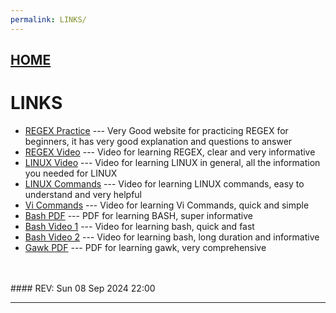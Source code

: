```yaml
---
permalink: LINKS/
---
```


## [HOME](../)
# LINKS
* [REGEX Practice](https://regexone.com/) --- Very Good website for practicing REGEX for beginners, it has very good explanation and questions to answer
* [REGEX Video](https://youtu.be/sa-TUpSx1JA?si=koByra7xcaIOuLTJ) --- Video for learning REGEX, clear and very informative
* [LINUX Video](https://youtu.be/sWbUDq4S6Y8?si=VLAIoPzkiC1o96fp) --- Video for learning LINUX in general, all the information you needed for LINUX
* [LINUX Commands](https://youtu.be/CpTfQ-q6MPU) --- Video for learning LINUX commands, easy to understand and very helpful
* [Vi Commands](https://youtu.be/ggSyF1SVFr4) --- Video for learning Vi Commands, quick and simple
* [Bash PDF](https://tldp.org/LDP/abs/abs-guide.pdf) --- PDF for learning BASH, super informative
* [Bash Video 1](https://youtu.be/F-gskSl4pwQ) --- Video for learning bash, quick and fast
* [Bash Video 2](https://youtu.be/_n5ZegzieSQ) --- Video for learning bash, long duration and informative
* [Gawk PDF](https://www.gnu.org/software/gawk/manual/gawk.pdf) --- PDF for learning gawk, very comprehensive
<br>
<br>
#### REV: Sun 08 Sep 2024 22:00
<hr>
